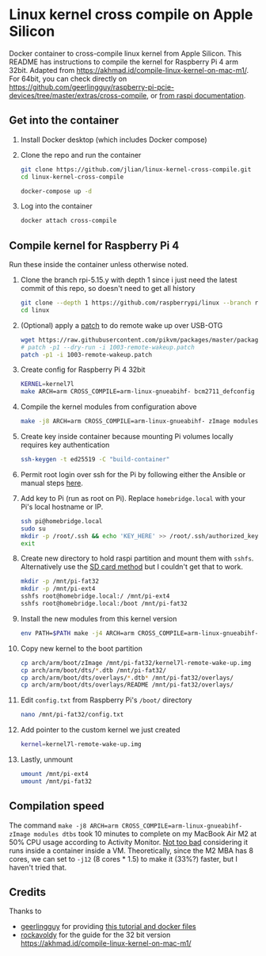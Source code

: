# Linux kernel cross compile on Apple Silicon

Docker container to cross-compile linux kernel from Apple Silicon. This README has instructions to compile the kernel for Raspberry Pi 4 arm 32bit. Adapted from https://akhmad.id/compile-linux-kernel-on-mac-m1/. For 64bit, you can check directly on https://github.com/geerlingguy/raspberry-pi-pcie-devices/tree/master/extras/cross-compile, or [from raspi documentation](https://www.raspberrypi.com/documentation/computers/linux_kernel.html#cross-compiling-the-kernel).

## Get into the container

1. Install Docker desktop (which includes Docker compose)
2. Clone the repo and run the container
   
   ```bash
   git clone https://github.com/jlian/linux-kernel-cross-compile.git
   cd linux-kernel-cross-compile
   
   docker-compose up -d
   ```
   
3. Log into the container 
   
   ```bash
   docker attach cross-compile
   ```

## Compile kernel for Raspberry Pi 4

Run these inside the container unless otherwise noted.

1. Clone the branch rpi-5.15.y with depth 1 since i just need the latest commit of this repo, so doesn't need to get all history

   ```bash
   git clone --depth 1 https://github.com/raspberrypi/linux --branch rpi-5.15.y
   cd linux
   ```

1. (Optional) apply a [patch](https://github.com/raspberrypi/linux/issues/3977#issuecomment-1200368214) to do remote wake up over USB-OTG

   ```bash
   wget https://raw.githubusercontent.com/pikvm/packages/master/packages/linux-rpi-pikvm/1003-remote-wakeup.patch
   # patch -p1 --dry-run -i 1003-remote-wakeup.patch
   patch -p1 -i 1003-remote-wakeup.patch
   ```

1. Create config for Raspberry Pi 4 32bit

   ```bash
   KERNEL=kernel7l
   make ARCH=arm CROSS_COMPILE=arm-linux-gnueabihf- bcm2711_defconfig
   ```

1. Compile the kernel modules from configuration above

   ```bash
   make -j8 ARCH=arm CROSS_COMPILE=arm-linux-gnueabihf- zImage modules dtbs
   ```

1. Create key inside container because mounting Pi volumes locally requires key authentication

   ```bash
   ssh-keygen -t ed25519 -C "build-container"
   ```
1. Permit root login over ssh for the Pi by following either the Ansible or manual steps [here](https://github.com/geerlingguy/raspberry-pi-pcie-devices/tree/master/extras/cross-compile#copying-built-kernel-via-remote-sshfs-filesystem).

1. Add key to Pi (run as root on Pi). Replace `homebridge.local` with your Pi's local hostname or IP.

   ```bash
   ssh pi@homebridge.local
   sudo su
   mkdir -p /root/.ssh && echo 'KEY_HERE' >> /root/.ssh/authorized_keys
   exit
   ```

1. Create new directory to hold raspi partition and mount them with `sshfs`. Alternatively use the [SD card method](https://github.com/geerlingguy/raspberry-pi-pcie-devices/tree/master/extras/cross-compile#copying-built-kernel-via-mounted-usb-drive-or-microsd) but I couldn't get that to work.

   ```bash
   mkdir -p /mnt/pi-fat32
   mkdir -p /mnt/pi-ext4
   sshfs root@homebridge.local:/ /mnt/pi-ext4
   sshfs root@homebridge.local:/boot /mnt/pi-fat32
   ```

1. Install the new modules from this kernel version

   ```bash
   env PATH=$PATH make -j4 ARCH=arm CROSS_COMPILE=arm-linux-gnueabihf- INSTALL_MOD_PATH=/mnt/pi-ext4 modules_install
   ```

1. Copy new kernel to the boot partition

   ```bash
   cp arch/arm/boot/zImage /mnt/pi-fat32/kernel7l-remote-wake-up.img
   cp arch/arm/boot/dts/*.dtb /mnt/pi-fat32/
   cp arch/arm/boot/dts/overlays/*.dtb* /mnt/pi-fat32/overlays/
   cp arch/arm/boot/dts/overlays/README /mnt/pi-fat32/overlays/
   ```

1. Edit `config.txt` from Raspberry Pi's `/boot/` directory

   ```bash
   nano /mnt/pi-fat32/config.txt
   ```

1. Add pointer to the custom kernel we just created

   ```bash
   kernel=kernel7l-remote-wake-up.img
   ```

1. Lastly, unmount

   ```bash
   umount /mnt/pi-ext4
   umount /mnt/pi-fat32
   ```
   
## Compilation speed

The command `make -j8 ARCH=arm CROSS_COMPILE=arm-linux-gnueabihf- zImage modules dtbs` took 10 minutes to complete on my MacBook Air M2 at 50% CPU usage according to Activity Monitor. [Not too bad](https://www.jeffgeerling.com/blog/2021/apple-m1-compiles-linux-30-faster-my-intel-i9) considering it runs inside a container inside a VM. Theoretically, since the M2 MBA has 8 cores, we can set to `-j12` (8 cores * 1.5) to make it (33%?) faster, but I haven't tried that.

## Credits

Thanks to
- [geerlingguy](https://github.com/geerlingguy) for providing [this tutorial and docker files](https://github.com/geerlingguy/raspberry-pi-pcie-devices/tree/master/extras/cross-compile)
- [rockavoldy](https://github.com/rockavoldy) for the guide for the 32 bit version https://akhmad.id/compile-linux-kernel-on-mac-m1/
